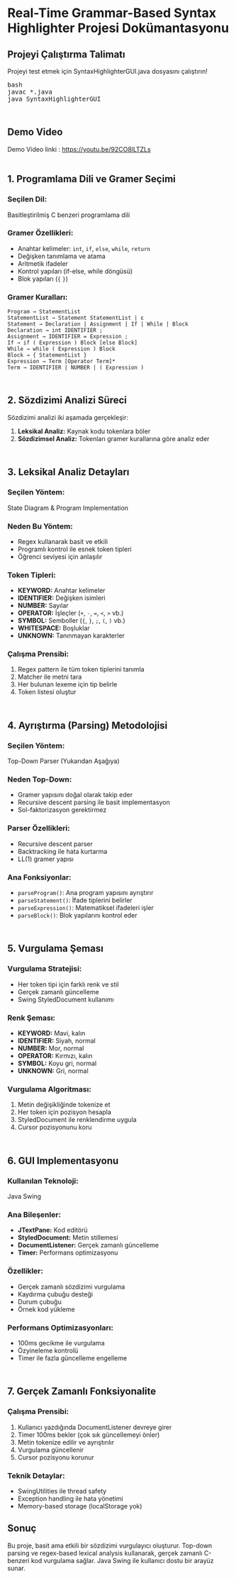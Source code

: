 # Real-Time Grammar-Based Syntax Highlighter Projesi Dokümantasyonu

## Projeyi Çalıştırma Talimatı
Projeyi test etmek için SyntaxHighlighterGUI.java dosyasını çalıştırın!

<pre>bash
javac *.java
java SyntaxHighlighterGUI</pre> 
## <br>Demo Video
Demo Video linki : https://youtu.be/92CO8lLTZLs <br><br>


## 1. Programlama Dili ve Gramer Seçimi

### Seçilen Dil: 
Basitleştirilmiş C benzeri programlama dili

### Gramer Özellikleri:
- Anahtar kelimeler: `int`, `if`, `else`, `while`, `return`
- Değişken tanımlama ve atama
- Aritmetik ifadeler
- Kontrol yapıları (if-else, while döngüsü)
- Blok yapıları (`{` `}`)

### Gramer Kuralları:

```
Program → StatementList
StatementList → Statement StatementList | ε
Statement → Declaration | Assignment | If | While | Block
Declaration → int IDENTIFIER ;
Assignment → IDENTIFIER = Expression ;
If → if ( Expression ) Block [else Block]
While → while ( Expression ) Block
Block → { StatementList }
Expression → Term [Operator Term]*
Term → IDENTIFIER | NUMBER | ( Expression )
```

## <br>2. Sözdizimi Analizi Süreci

Sözdizimi analizi iki aşamada gerçekleşir:

1. **Leksikal Analiz:** Kaynak kodu tokenlara böler
2. **Sözdizimsel Analiz:** Tokenları gramer kurallarına göre analiz eder

## <br>3. Leksikal Analiz Detayları

### Seçilen Yöntem: 
State Diagram & Program Implementation

### Neden Bu Yöntem:
- Regex kullanarak basit ve etkili
- Programlı kontrol ile esnek token tipleri
- Öğrenci seviyesi için anlaşılır

### Token Tipleri:
- **KEYWORD:** Anahtar kelimeler
- **IDENTIFIER:** Değişken isimleri
- **NUMBER:** Sayılar
- **OPERATOR:** İşleçler (`+`, `-`, `=`, `<`, `>` vb.)
- **SYMBOL:** Semboller (`{`, `}`, `;`, `(`, `)` vb.)
- **WHITESPACE:** Boşluklar
- **UNKNOWN:** Tanınmayan karakterler

### Çalışma Prensibi:
1. Regex pattern ile tüm token tiplerini tanımla
2. Matcher ile metni tara
3. Her bulunan lexeme için tip belirle
4. Token listesi oluştur

## <br>4. Ayrıştırma (Parsing) Metodolojisi

### Seçilen Yöntem: 
Top-Down Parser (Yukarıdan Aşağıya)

### Neden Top-Down:
- Gramer yapısını doğal olarak takip eder
- Recursive descent parsing ile basit implementasyon
- Sol-faktorizasyon gerektirmez

### Parser Özellikleri:
- Recursive descent parser
- Backtracking ile hata kurtarma
- LL(1) gramer yapısı

### Ana Fonksiyonlar:
- `parseProgram()`: Ana program yapısını ayrıştırır
- `parseStatement()`: İfade tiplerini belirler
- `parseExpression()`: Matematiksel ifadeleri işler
- `parseBlock()`: Blok yapılarını kontrol eder

## <br>5. Vurgulama Şeması

### Vurgulama Stratejisi:
- Her token tipi için farklı renk ve stil
- Gerçek zamanlı güncelleme
- Swing StyledDocument kullanımı

### Renk Şeması:
- **KEYWORD:** Mavi, kalın
- **IDENTIFIER:** Siyah, normal
- **NUMBER:** Mor, normal
- **OPERATOR:** Kırmızı, kalın
- **SYMBOL:** Koyu gri, normal
- **UNKNOWN:** Gri, normal

### Vurgulama Algoritması:
1. Metin değişikliğinde tokenize et
2. Her token için pozisyon hesapla
3. StyledDocument ile renklendirme uygula
4. Cursor pozisyonunu koru

## <br>6. GUI Implementasyonu

### Kullanılan Teknoloji: 
Java Swing

### Ana Bileşenler:
- **JTextPane:** Kod editörü
- **StyledDocument:** Metin stillemesi
- **DocumentListener:** Gerçek zamanlı güncelleme
- **Timer:** Performans optimizasyonu

### Özellikler:
- Gerçek zamanlı sözdizimi vurgulama
- Kaydırma çubuğu desteği
- Durum çubuğu
- Örnek kod yükleme

### Performans Optimizasyonları:
- 100ms gecikme ile vurgulama
- Özyineleme kontrolü
- Timer ile fazla güncelleme engelleme

## <br>7. Gerçek Zamanlı Fonksiyonalite

### Çalışma Prensibi:
1. Kullanıcı yazdığında DocumentListener devreye girer
2. Timer 100ms bekler (çok sık güncellemeyi önler)
3. Metin tokenize edilir ve ayrıştırılır
4. Vurgulama güncellenir
5. Cursor pozisyonu korunur

### Teknik Detaylar:
- SwingUtilities ile thread safety
- Exception handling ile hata yönetimi
- Memory-based storage (localStorage yok)

## Sonuç

Bu proje, basit ama etkili bir sözdizimi vurgulayıcı oluşturur. Top-down parsing ve regex-based lexical analysis kullanarak, gerçek zamanlı C-benzeri kod vurgulama sağlar. Java Swing ile kullanıcı dostu bir arayüz sunar.
